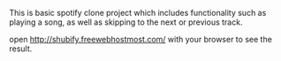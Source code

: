 This is basic spotify clone project which includes functionality such as playing a song, as well as skipping to the next or previous track.

open http://shubify.freewebhostmost.com/ with your browser to see the result.